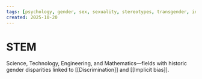 ```yaml
---
tags: [psychology, gender, sex, sexuality, stereotypes, transgender, intersex, orientation, sexism, masculinity, STEM]
created: 2025-10-20
---
```

# STEM

Science, Technology, Engineering, and Mathematics—fields with historic gender disparities linked to [[Discrimination]] and [[Implicit bias]].
